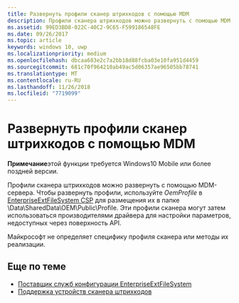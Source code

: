 ```yaml
---
title: Развернуть профили сканер штрихкодов с помощью MDM
description: Профили сканера штрихкодов можно развернуть с помощью MDM-сервера.
ms.assetid: 99ED3BD8-022C-40C2-9C65-F599186548FE
ms.date: 09/26/2017
ms.topic: article
keywords: windows 10, uwp
ms.localizationpriority: medium
ms.openlocfilehash: dbcaa683e2c7a2bb18d88fcba03e10fa951d4459
ms.sourcegitcommit: 681c70f964210ab49ac5d06357ae96505bb78741
ms.translationtype: MT
ms.contentlocale: ru-RU
ms.lasthandoff: 11/26/2018
ms.locfileid: "7719099"
---
```

# <a name="deploy-barcode-scanner-profiles-with-mdm"></a>Развернуть профили сканер штрихкодов с помощью MDM

**Примечание**этой функции требуется Windows10 Mobile или более поздней версии.

Профили сканера штрихкодов можно развернуть с помощью MDM-сервера. Чтобы развернуть профили, используйте *OemProfile* в [EnterpriseExtFileSystem CSP](https://msdn.microsoft.com/library/windows/hardware/mt157025) для размещения их в папке \\Data\\SharedData\\OEM\\Public\\Profile. Эти профили сканера могут затем использоваться производителями драйвера для настройки параметров, недоступных через поверхность API.

Майкрософт не определяет специфику профиля сканера или методы их реализации.

## <a name="related-topics"></a>Еще по теме
- [Поставщик служб конфигурации EnterpriseExtFileSystem](https://msdn.microsoft.com/library/windows/hardware/mt157025)
- [Поддержка устройств сканера штрихкодов](https://docs.microsoft.com/en-us/windows/uwp/devices-sensors/pos-device-support#barcode-scanner)